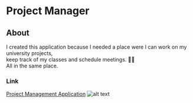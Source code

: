 # Project Manager

## About

I created this application because I needed a place were I can work on my university projects,<br />
keep track of my classes and schedule meetings. 🧑‍🏫 <br />All in the same place. 

### Link

[Project Management Application](https://danielratmiroff.github.io/project-management/) 
![alt text](https://q-static.ninox.com/images/redesign-2020/icon-link.svg "Project Manager")
